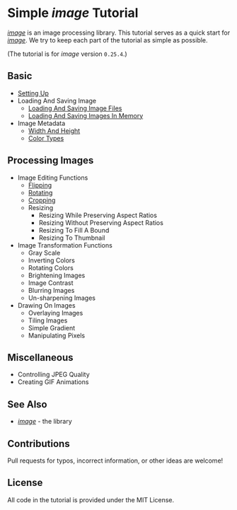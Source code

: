 # Simple *image* Tutorial

[*image*](https://github.com/image-rs/image) is an image processing library.
This tutorial serves as a quick start for [*image*](https://github.com/image-rs/image).
We try to keep each part of the tutorial as simple as possible.

(The tutorial is for *image* version `0.25.4`.)

## Basic

* [Setting Up](./tutorial/setting_up.md)
* Loading And Saving Image
  * [Loading And Saving Image Files](./tutorial/loading_and_saving_image_files.md)
  * [Loading And Saving Images In Memory](./tutorial/loading_and_saving_images_in_memory.md)
* Image Metadata
  * [Width And Height](./tutorial/width_and_height.md)
  * [Color Types](./tutorial/color_types.md)

## Processing Images

* Image Editing Functions
  * [Flipping](./tutorial/flipping.md)
  * [Rotating](./tutorial/rotating.md)
  * [Cropping](./tutorial/cropping.md)
  * Resizing
    * Resizing While Preserving Aspect Ratios
    * Resizing Without Preserving Aspect Ratios
    * Resizing To Fill A Bound
    * Resizing To Thumbnail
* Image Transformation Functions
  * Gray Scale
  * Inverting Colors
  * Rotating Colors
  * Brightening Images
  * Image Contrast
  * Blurring Images
  * Un-sharpening Images
* Drawing On Images
  * Overlaying Images
  * Tiling Images
  * Simple Gradient
  * Manipulating Pixels

## Miscellaneous

* Controlling JPEG Quality
* Creating GIF Animations

## See Also

* [*image*](https://github.com/image-rs/image) - the library

## Contributions

Pull requests for typos, incorrect information, or other ideas are welcome!

## License

All code in the tutorial is provided under the MIT License.
